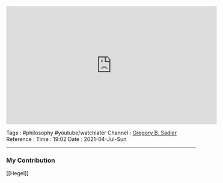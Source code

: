 <iframe width="560" height="315" src="https://www.youtube.com/embed/yQi4ZM02yN0" title="YouTube video player" frameborder="0" allow="accelerometer; autoplay; clipboard-write; encrypted-media; gyroscope; picture-in-picture" allowfullscreen></iframe>

Tags : #philosophy  #youtube/watchlater 
Channel : [Gregory B. Sadler](https://www.youtube.com/channel/UCEtxsMx4qsoitFwjBdLU_gA)
Reference :
Time : 19:02
Date : 2021-04-Jul-Sun

***
### My Contribution 
[[Hegel]]